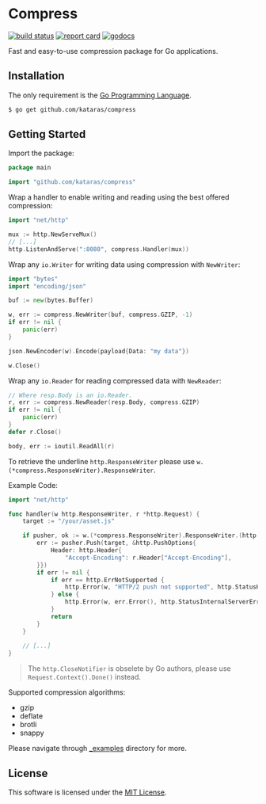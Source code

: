 # Compress

[![build status](https://img.shields.io/github/actions/workflow/status/kataras/compress/ci.yml?style=for-the-badge)](https://github.com/kataras/compress/actions) [![report card](https://img.shields.io/badge/report%20card-a%2B-ff3333.svg?style=for-the-badge)](https://goreportcard.com/report/github.com/kataras/compress) [![godocs](https://img.shields.io/badge/go-%20docs-488AC7.svg?style=for-the-badge)](https://pkg.go.dev/github.com/kataras/compress)

Fast and easy-to-use compression package for Go applications.

## Installation

The only requirement is the [Go Programming Language](https://go.dev/dl/).

```sh
$ go get github.com/kataras/compress
```

## Getting Started

Import the package:

```go
package main

import "github.com/kataras/compress"
```

Wrap a handler to enable writing and reading using the best offered compression:

```go
import "net/http"

mux := http.NewServeMux()
// [...]
http.ListenAndServe(":8080", compress.Handler(mux))
```

Wrap any `io.Writer` for writing data using compression with `NewWriter`:

```go
import "bytes"
import "encoding/json"

buf := new(bytes.Buffer)

w, err := compress.NewWriter(buf, compress.GZIP, -1)
if err != nil {
    panic(err)
}

json.NewEncoder(w).Encode(payload{Data: "my data"})

w.Close()
```

Wrap any `io.Reader` for reading compressed data with `NewReader`:

```go
// Where resp.Body is an io.Reader.
r, err := compress.NewReader(resp.Body, compress.GZIP)
if err != nil {
    panic(err)
}
defer r.Close()

body, err := ioutil.ReadAll(r)
```

To retrieve the underline `http.ResponseWriter` please use `w.(*compress.ResponseWriter).ResponseWriter`.

Example Code:
```go
import "net/http"

func handler(w http.ResponseWriter, r *http.Request) {
    target := "/your/asset.js"

	if pusher, ok := w.(*compress.ResponseWriter).ResponseWriter.(http.Pusher); ok {
		err := pusher.Push(target, &http.PushOptions{
            Header: http.Header{
                "Accept-Encoding": r.Header["Accept-Encoding"],
        }})
		if err != nil {
			if err == http.ErrNotSupported {
				http.Error(w, "HTTP/2 push not supported", http.StatusHTTPVersionNotSupported)
			} else {
				http.Error(w, err.Error(), http.StatusInternalServerError)
			}
			return
		}
    }
    
    // [...]
}
```

> The `http.CloseNotifier` is obselete by Go authors, please use `Request.Context().Done()` instead.

Supported compression algorithms:

- gzip
- deflate
- brotli
- snappy

Please navigate through [_examples](_examples) directory for more.

## License

This software is licensed under the [MIT License](LICENSE).
